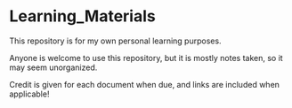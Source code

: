 # Learning_Materials
This repository is for my own personal learning purposes.

Anyone is welcome to use this repository, but 
it is mostly notes taken, so it may seem unorganized.

Credit is given for each document when due,
and links are included when applicable!
